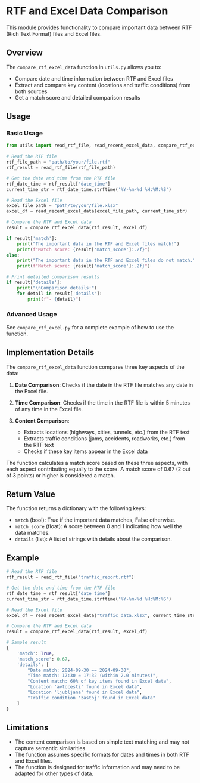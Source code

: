 # RTF and Excel Data Comparison

This module provides functionality to compare important data between RTF (Rich Text Format) files and Excel files.

## Overview

The `compare_rtf_excel_data` function in `utils.py` allows you to:
- Compare date and time information between RTF and Excel files
- Extract and compare key content (locations and traffic conditions) from both sources
- Get a match score and detailed comparison results

## Usage

### Basic Usage

```python
from utils import read_rtf_file, read_recent_excel_data, compare_rtf_excel_data

# Read the RTF file
rtf_file_path = "path/to/your/file.rtf"
rtf_result = read_rtf_file(rtf_file_path)

# Get the date and time from the RTF file
rtf_date_time = rtf_result['date_time']
current_time_str = rtf_date_time.strftime('%Y-%m-%d %H:%M:%S')

# Read the Excel file
excel_file_path = "path/to/your/file.xlsx"
excel_df = read_recent_excel_data(excel_file_path, current_time_str)

# Compare the RTF and Excel data
result = compare_rtf_excel_data(rtf_result, excel_df)

if result['match']:
    print("The important data in the RTF and Excel files match!")
    print(f"Match score: {result['match_score']:.2f}")
else:
    print("The important data in the RTF and Excel files do not match.")
    print(f"Match score: {result['match_score']:.2f}")

# Print detailed comparison results
if result['details']:
    print("\nComparison details:")
    for detail in result['details']:
        print(f"- {detail}")
```

### Advanced Usage

See `compare_rtf_excel.py` for a complete example of how to use the function.

## Implementation Details

The `compare_rtf_excel_data` function compares three key aspects of the data:

1. **Date Comparison**: Checks if the date in the RTF file matches any date in the Excel file.

2. **Time Comparison**: Checks if the time in the RTF file is within 5 minutes of any time in the Excel file.

3. **Content Comparison**: 
   - Extracts locations (highways, cities, tunnels, etc.) from the RTF text
   - Extracts traffic conditions (jams, accidents, roadworks, etc.) from the RTF text
   - Checks if these key items appear in the Excel data

The function calculates a match score based on these three aspects, with each aspect contributing equally to the score. A match score of 0.67 (2 out of 3 points) or higher is considered a match.

## Return Value

The function returns a dictionary with the following keys:

- `match` (bool): True if the important data matches, False otherwise.
- `match_score` (float): A score between 0 and 1 indicating how well the data matches.
- `details` (list): A list of strings with details about the comparison.

## Example

```python
# Read the RTF file
rtf_result = read_rtf_file("traffic_report.rtf")

# Get the date and time from the RTF file
rtf_date_time = rtf_result['date_time']
current_time_str = rtf_date_time.strftime('%Y-%m-%d %H:%M:%S')

# Read the Excel file
excel_df = read_recent_excel_data("traffic_data.xlsx", current_time_str)

# Compare the RTF and Excel data
result = compare_rtf_excel_data(rtf_result, excel_df)

# Sample result
{
    'match': True,
    'match_score': 0.67,
    'details': [
        "Date match: 2024-09-30 == 2024-09-30",
        "Time match: 17:30 ≈ 17:32 (within 2.0 minutes)",
        "Content match: 60% of key items found in Excel data",
        "Location 'avtocesti' found in Excel data",
        "Location 'ljubljana' found in Excel data",
        "Traffic condition 'zastoj' found in Excel data"
    ]
}
```

## Limitations

- The content comparison is based on simple text matching and may not capture semantic similarities.
- The function assumes specific formats for dates and times in both RTF and Excel files.
- The function is designed for traffic information and may need to be adapted for other types of data.

